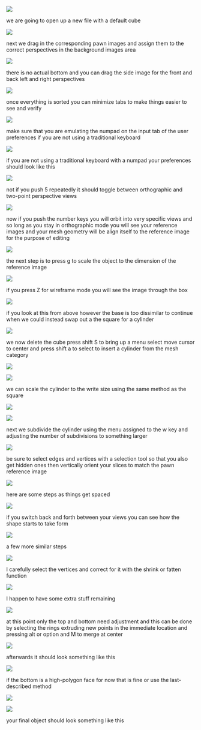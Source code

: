 ![](/assets/C_1.jpg)

we are going to open up a new file with a default cube

![](/assets/C_2.jpg)

next we drag in the corresponding pawn images and assign them to the correct perspectives in the background images area

![](/assets/C_3.jpg)

there is no actual bottom and you can drag the side image for the front and back left and right perspectives

![](/assets/C_4.jpg)

once everything is sorted you can minimize tabs to make things easier to see and verify

![](/assets/C_5.jpg)

make sure that you are emulating the numpad on the input tab of the user preferences if you are not using a traditional keyboard

![](/assets/C_6.jpg)

if you are not using a traditional keyboard with a numpad your preferences should look like this

![](/assets/C_7.jpg)

not if you push 5 repeatedly it should toggle between orthographic and two-point perspective views

![](/assets/C_8.jpg)

now if you push the number keys you will orbit into very specific views and so long as you stay in orthographic mode you will see your reference images and your mesh geometry will be align itself to the reference image for the purpose of editing

![](/assets/C_9.jpg)

the next step is to press g to scale the object to the dimension of the reference image

![](/assets/C_10.jpg)

if you press Z for wireframe mode you will see the image through the box

![](/assets/C_11.jpg)

if you look at this from above however the base is too dissimilar to continue when we could instead swap out a the square for a cylinder

![](/assets/C_12.jpg)

we now delete the cube press shift S to bring up a menu select move cursor to center and press shift a to select to insert a cylinder from the mesh category

![](/assets/C_13.jpg)

![](/assets/C_14.jpg)

we can scale the cylinder to the write size using the same method as the square

![](/assets/C_15.jpg)

![](/assets/C_16.jpg)

next we subdivide the cylinder using the menu assigned to the w key and adjusting the number of subdivisions to something larger

![](/assets/C_17.jpg)

be sure to select edges and vertices with a selection tool so that you also get hidden ones then vertically orient your slices to match the pawn reference image

![](/assets/C_18.jpg)

here are some steps as things get spaced

![](/assets/C_19.jpg)

if you switch back and forth between your views you can see how the shape starts to take form

![](/assets/C_20.jpg)

a few more similar steps

![](/assets/C_21.jpg)

I carefully select the vertices and correct for it with the shrink or fatten function

![](/assets/C_21b.jpg)

I happen to have some extra stuff remaining

![](/assets/C_22.jpg)

at this point only the top and bottom need adjustment and this can be done by selecting the rings extruding new points in the immediate location and pressing alt or option and M to merge at center

![](/assets/C_23.jpg)

afterwards it should look something like this

![](/assets/C_24.jpg)

if the bottom is a high-polygon face for now that is fine or use the last-described method

![](/assets/C_25.jpg)

![](/assets/C_26.jpg)

your final object should look something like this

